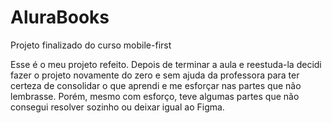 # AluraBooks
Projeto finalizado do curso mobile-first

Esse é o meu projeto refeito.
Depois de terminar a aula e reestuda-la decidi fazer o projeto novamente do zero e sem ajuda da professora para ter certeza de consolidar o que aprendi e me esforçar nas partes que não lembrasse. Porém, mesmo com esforço, teve algumas partes que não consegui resolver sozinho ou deixar igual ao Figma.
